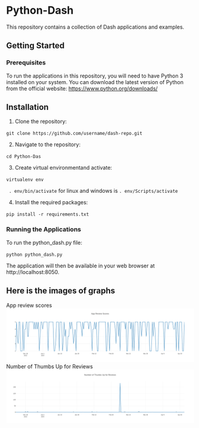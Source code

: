 # Python-Dash

This repository contains a collection of Dash applications and examples.

## Getting Started
### Prerequisites
To run the applications in this repository, you will need to have Python 3 installed on your system. You can download the latest version of Python from the official website: https://www.python.org/downloads/

## Installation
1. Clone the repository:

``
git clone https://github.com/username/dash-repo.git
``

2. Navigate to the repository:

`cd Python-Das`

3. Create virtual environmentand activate:

`virtualenv env`

` . env/bin/activate` for linux and windows is `. env/Scripts/activate`

4. Install the required packages:

`pip install -r requirements.txt`

### Running the Applications

To run the python_dash.py file:

`python python_dash.py`

The application will then be available in your web browser at http://localhost:8050.

## Here is the images of graphs
App review scores
![Alt Text](newplot.png)
Number of Thumbs Up for Reviews
![Alt Text](newplot1.png)

